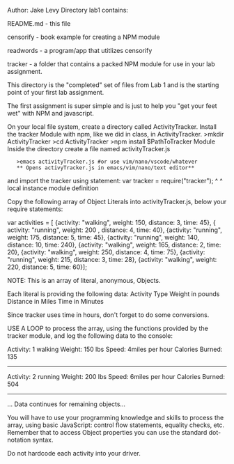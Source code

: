 Author: Jake Levy
Directory lab1 contains:

README.md - this file

censorify - book example for creating a NPM module

readwords - a program/app that utitlizes censorify

tracker - a folder that contains a packed NPM module
for use in your lab assignment.

This directory is the "completed" set of files from Lab 1
and is the starting point of your first lab assignment.

The first assignment is super simple and is just to help
you "get your feet wet" with NPM and javascript.

On your local file system, create a directory called ActivityTracker.
Install the tracker Module with npm, like we did in class, in ActivityTracker.
	   >mkdir ActivityTracker
	   >cd ActivityTracker
	   >npm install $PathToTracker Module
Inside the directory create a file named activityTracker.js

	   >emacs activityTracker.js #or use vim/nano/vscode/whatever
	   ** Opens activyTracker.js in emacs/vim/nano/text editor**
	   
 and import the tracker using statement:
     	    var tracker = require("tracker");
	    	 ^		^
	    local instance    module definition

Copy the following array of Object Literals into activityTracker.js, below
your require statements:

var activities = [ {activity: "walking", weight: 150, distance: 3, time: 45}, { activity: "running", weight: 200 , distance: 4, time: 40}, {activity: "running", weight: 175, distance: 5, time: 45}, {activity: "running", weight: 140, distance: 10, time: 240}, {activity: "walking", weight: 165, distance: 2, time: 20}, {activity: "walking", weight: 250, distance: 4, time: 75}, {activity: "running", weight: 215, distance: 3, time: 28}, {activity: "walking", weight: 220, distance: 5, time: 60}];

NOTE:  This is an array of literal, anonymous, Objects. 

Each literal is providing the following data:
Activity Type
Weight in pounds
Distance in Miles
Time in Minutes

Since tracker uses time in hours, don't forget to do some conversions.

USE A LOOP to process the array, using the functions provided by the tracker
module, and log the following data to the console:

Activity: 1
walking
Weight: 150 lbs
Speed: 4miles per hour
Calories Burned: 135
***************************
Activity: 2
running
Weight: 200 lbs
Speed: 6miles per hour
Calories Burned: 504
***************************
... Data continues for remaining objects...

 You will have to use your programming knowledge and skills to process the
 array, using basic JavaScript: control flow statements, equality checks, etc.
 Remember that to access Object properties you can use the standard
 dot-notation syntax.




Do not hardcode each activity into your driver.